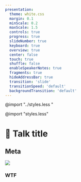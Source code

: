 ```yaml
---
presentation:
  theme: white.css
  margin: 0.1
  minScale: 0.2
  maxScale: 1.5
  controls: true
  progress: true
  slideNumber: true
  keyboard: true
  overview: true
  center: false
  touch: true
  shuffle: false
  enableSpeakerNotes: true
  fragments: true
  hideAddressBar: true
  transition: 'slide'
  transitionSpeed: 'default'
  backgroundTransition: 'default'
---
```


<!-- common styles -->
@import "../styles.less "
<!-- talk styles -->
@import "styles.less"

<!-- slide class="milestone" data-notes="" -->

# 📝 Talk title

<!-- slide class="milestone" data-notes="..."-->
## Meta

<!-- slide id="hi" data-notes="Hello, my name is John Doe..."-->

![](../assets/troy-mccryre.png)

<!-- slide data-notes="..." -->

### WTF
